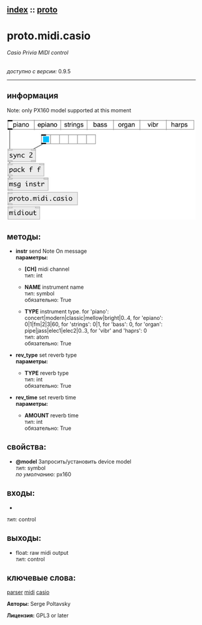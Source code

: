 [index](index.html) :: [proto](category_proto.html)
---

# proto.midi.casio

###### Casio Privia MIDI control

*доступно с версии:* 0.9.5

---


## информация
Note: only PX160 model supported at this moment


[![example](../examples/img/proto.midi.casio.jpg)](../examples/pd/proto.midi.casio.pd)





## методы:

* **instr**
send Note On message<br>
  __параметры:__
  - **[CH]** midi channel<br>
    тип: int <br>

  - **NAME** instrument name<br>
    тип: symbol <br>
    обязательно: True <br>

  - **TYPE** instrument type. for &#39;piano&#39;: concert|modern|classic|mellow|bright|0..4, for &#39;epiano&#39;: 0|1|fm|2|3|60, for &#39;strings&#39;: 0|1, for &#39;bass&#39;: 0, for &#39;organ&#39;: pipe|jass|elec1|elec2|0..3, for &#39;vibr&#39; and &#39;haprs&#39;: 0<br>
    тип: atom <br>
    обязательно: True <br>

* **rev_type**
set reverb type<br>
  __параметры:__
  - **TYPE** reverb type<br>
    тип: int <br>
    обязательно: True <br>

* **rev_time**
set reverb time<br>
  __параметры:__
  - **AMOUNT** reverb time<br>
    тип: int <br>
    обязательно: True <br>




## свойства:

* **@model** 
Запросить/установить device model<br>
_тип:_ symbol<br>
_по умолчанию:_ px160<br>



## входы:

*  <br>
_тип:_ control



## выходы:

* float: raw midi output<br>
_тип:_ control



## ключевые слова:

[parser](keywords/parser.html)
[midi](keywords/midi.html)
[casio](keywords/casio.html)






**Авторы:** Serge Poltavsky




**Лицензия:** GPL3 or later





